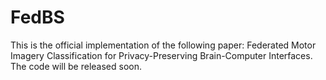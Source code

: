 # FedBS
This is the official implementation of the following paper: Federated Motor Imagery Classification for Privacy-Preserving Brain-Computer Interfaces. The code will be released soon.
